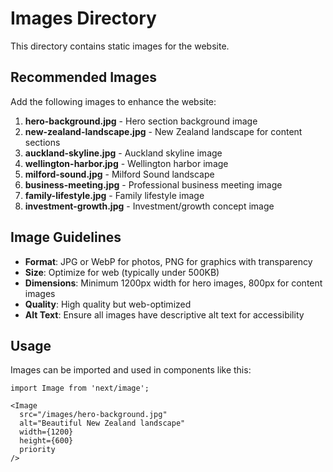 # Images Directory

This directory contains static images for the website.

## Recommended Images

Add the following images to enhance the website:

1. **hero-background.jpg** - Hero section background image
2. **new-zealand-landscape.jpg** - New Zealand landscape for content sections
3. **auckland-skyline.jpg** - Auckland skyline image
4. **wellington-harbor.jpg** - Wellington harbor image
5. **milford-sound.jpg** - Milford Sound landscape
6. **business-meeting.jpg** - Professional business meeting image
7. **family-lifestyle.jpg** - Family lifestyle image
8. **investment-growth.jpg** - Investment/growth concept image

## Image Guidelines

- **Format**: JPG or WebP for photos, PNG for graphics with transparency
- **Size**: Optimize for web (typically under 500KB)
- **Dimensions**: Minimum 1200px width for hero images, 800px for content images
- **Quality**: High quality but web-optimized
- **Alt Text**: Ensure all images have descriptive alt text for accessibility

## Usage

Images can be imported and used in components like this:

```tsx
import Image from 'next/image';

<Image
  src="/images/hero-background.jpg"
  alt="Beautiful New Zealand landscape"
  width={1200}
  height={600}
  priority
/>
```


